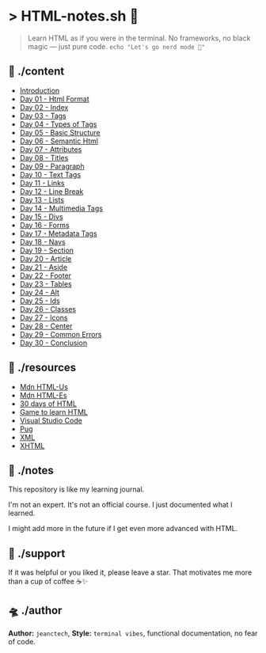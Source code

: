 # > HTML-notes.sh 🚀

> Learn HTML as if you were in the terminal.
> No frameworks, no black magic — just pure code.
> `echo "Let's go nerd mode 🧠"`

## 📁 ./content

- [Introduction](./notes/introduction.html)
- [Day 01 - Html Format](./notes/html-format.html)
- [Day 02 - Index](./notes/index.html)
- [Day 03 - Tags](./notes/tags.html)
- [Day 04 - Types of Tags](./notes/types-of-tags.html)
- [Day 05 - Basic Structure](./notes/basic-structure.html)
- [Day 06 - Semantic Html](./notes/semantic.html)
- [Day 07 - Attributes](./notes/attributes.html)
- [Day 08 - Titles](./notes/titles.html)
- [Day 09 - Paragraph](./notes/paragraphs.html)
- [Day 10 - Text Tags](./notes/text-tags.html)
- [Day 11 - Links](./notes/links.html)
- [Day 12 - Line Break](./notes/line-break.html)
- [Day 13 - Lists](./notes/lists.html)
- [Day 14 - Multimedia Tags](./multimedia-tags.html)
- [Day 15 - Divs](./notes/divs.html)
- [Day 16 - Forms](./notes/forms.html)
- [Day 17 - Metadata Tags](./notes/metadata-tags.html)
- [Day 18 - Navs](./notes/navs.html)
- [Day 19 - Section](./notes/section.html)
- [Day 20 - Article](./notes/article.html)
- [Day 21 - Aside](./notes/aside.html)
- [Day 22 - Footer](./notes/footer.html)
- [Day 23 - Tables](./notes/tables.html)
- [Day 24 - Alt](./notes/alt.html)
- [Day 25 - Ids](/notes/ids.html)
- [Day 26 - Classes](./notes/classes.html)
- [Day 27 - Icons](./notes/icons.html)
- [Day 28 - Center](./notes/center.html)
- [Day 29 - Common Errors](./notes/common-errors.html)
- [Day 30 - Conclusion](./notes/conclusion.html)

## 🔗 ./resources

- [Mdn HTML-Us](https://developer.mozilla.org/en-US/docs/Web/Html)
- [Mdn HTML-Es](https://developer.mozilla.org/es/docs/Web/Html)
- [30 days of HTML](https://github.com/Asabeneh/30-Days-Of-Html)
- [Game to learn HTML](https://flukeout.github.io/)
- [Visual Studio Code](https://code.visualstudio.com/)
- [Pug](https://pugjs.org/api/getting-started.html)
- [XML](https://developer.mozilla.org/en-US/docs/Web/Xml/Xml_Introduction)
- [XHTML](https://developer.mozilla.org/es/docs/Glossary/Xhtml)

## 🧠 ./notes

This repository is like my learning journal.

I'm not an expert. It's not an official course. I just documented what I learned.

I might add more in the future if I get even more advanced with HTML.

## 🌟 ./support

If it was helpful or you liked it, please leave a star.
That motivates me more than a cup of coffee ☕✨

## 🛸 ./author

**Author:** `jeanctech`,
**Style:** `terminal vibes`, functional documentation, no fear of code.
